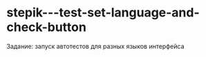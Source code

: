 # stepik---test-set-language-and-check-button
Задание: запуск автотестов для разных языков интерфейса
